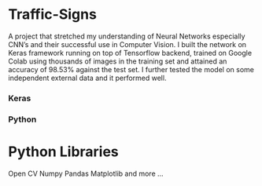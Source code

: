 # Traffic-Signs  

A project that stretched my understanding of Neural Networks especially CNN’s and their successful use in Computer Vision. I built the network on Keras framework running on top of Tensorflow backend, trained on Google Colab using thousands of images in the training set and attained an accuracy of 98.53% against the test set. I further tested the model on some independent external data and it performed well.


### Keras
### Python  
# Python Libraries  
Open CV
Numpy
Pandas
Matplotlib
and more ...

